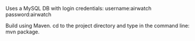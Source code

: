 Uses a MySQL DB with login credentials:
	username:airwatch
	password:airwatch

Build using Maven. cd to the project directory and type in the command line:
	mvn package.